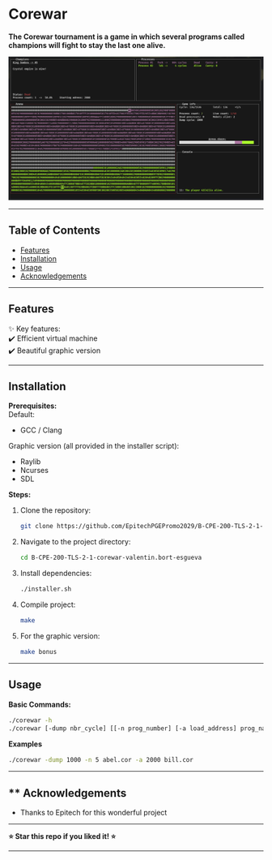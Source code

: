# **Corewar**  

**The Corewar tournament is a game in which several programs called champions will fight to stay the last one alive.**  

![Corewar](assets/screenshot_corewar.png)  

---

## **Table of Contents**  
- [Features](#features)  
- [Installation](#installation)  
- [Usage](#usage)  
- [Acknowledgements](#acknowledgements)  

---

## **Features**  
✨ Key features: <br>
✔️ Efficient virtual machine <br>
✔️ Beautiful graphic version <br>

---

## **Installation**  
**Prerequisites:** <br>
Default:
- GCC / Clang

Graphic version (all provided in the installer script):
- Raylib
- Ncurses
- SDL

**Steps:**  
1. Clone the repository:  
   ```sh
   git clone https://github.com/EpitechPGEPromo2029/B-CPE-200-TLS-2-1-corewar-valentin.bort-esgueva.git --depth=1
   ```
2. Navigate to the project directory:
   ```sh
   cd B-CPE-200-TLS-2-1-corewar-valentin.bort-esgueva
   ```
3. Install dependencies:
   ```sh
   ./installer.sh
   ```
4. Compile project:
   ```sh
   make
   ```
4. For the graphic version:
   ```sh
   make bonus
   ```
---

## **Usage**
**Basic Commands:**
  ```sh
  ./corewar -h
  ./corewar [-dump nbr_cycle] [[-n prog_number] [-a load_address] prog_name] ...
  ```
**Examples**
```sh
./corewar -dump 1000 -n 5 abel.cor -a 2000 bill.cor
```

---

## ** Acknowledgements
- Thanks to Epitech for this wonderful project

---

**⭐ Star this repo if you liked it! ⭐**

---


